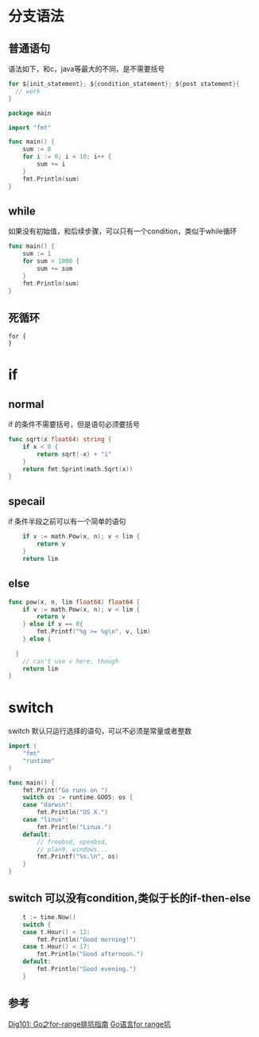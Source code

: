 # 分支语法
## 普通语句
语法如下，和c，java等最大的不同，是不需要括号
```go
for ${init_statement}; ${condition_statement}; ${post statement}{
  // work
}
```

``` go
package main

import "fmt"

func main() {
	sum := 0
	for i := 0; i < 10; i++ {
		sum += i
	}
	fmt.Println(sum)
}


```
## while
如果没有初始值，和后续步骤，可以只有一个condition，类似于while循环
``` go
func main() {
	sum := 1
	for sum < 1000 {
		sum += sum
	}
	fmt.Println(sum)
}

```
## 死循环
```
for {
}
```
# if
## normal
if 的条件不需要括号，但是语句必须要括号
```go 
func sqrt(x float64) string {
	if x < 0 {
		return sqrt(-x) + "i"
	}
	return fmt.Sprint(math.Sqrt(x))
}
```
## specail
if 条件半段之前可以有一个简单的语句
```go
	if v := math.Pow(x, n); v < lim {
		return v
	}
	return lim
```
## else

```go
func pow(x, n, lim float64) float64 {
	if v := math.Pow(x, n); v < lim {
		return v
	} else if v == 0{
		fmt.Printf("%g >= %g\n", v, lim)
	} else {
  
  }
	// can't use v here, though
	return lim
}
```

# switch
switch 默认只运行选择的语句，可以不必须是常量或者整数
```go
import (
	"fmt"
	"runtime"
)

func main() {
	fmt.Print("Go runs on ")
	switch os := runtime.GOOS; os {
	case "darwin":
		fmt.Println("OS X.")
	case "linux":
		fmt.Println("Linux.")
	default:
		// freebsd, openbsd,
		// plan9, windows...
		fmt.Printf("%s.\n", os)
	}
}
```
## switch 可以没有condition,类似于长的if-then-else
``` go
	t := time.Now()
	switch {
	case t.Hour() < 12:
		fmt.Println("Good morning!")
	case t.Hour() < 17:
		fmt.Println("Good afternoon.")
	default:
		fmt.Println("Good evening.")
	}
```



## 参考
[Dig101: Go之for-range排坑指南](https://juejin.im/post/5e106be65188253a9e7ae3bf)
[Go语言for range坑](https://blog.csdn.net/benben_2015/article/details/81702080)
